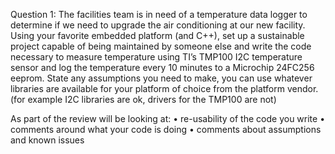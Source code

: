 Question 1:
The facilities team is in need of a temperature data logger to determine if we need to upgrade the air conditioning at our new facility. Using your favorite embedded platform (and C++), set up a sustainable project capable of being maintained by someone else and write the code necessary to measure temperature using TI’s TMP100 I2C temperature sensor and log the temperature every 10 minutes to a Microchip 24FC256 eeprom. State any assumptions you need to make, you can use whatever libraries are available for your platform of choice from the platform vendor. 
(for example I2C libraries are ok, drivers for the TMP100 are not)

As part of the review will be looking at:
• re-usability of the code you write
• comments around what your code is doing
• comments about assumptions and known issues